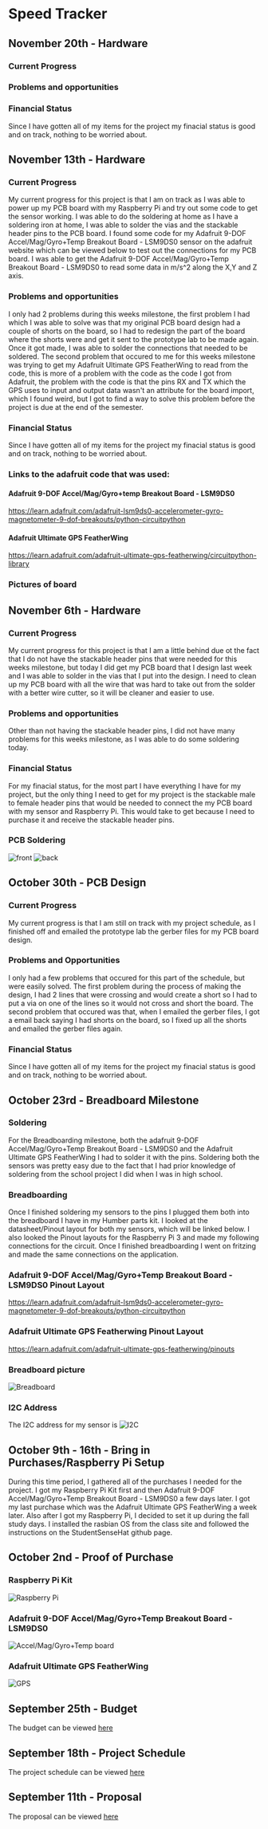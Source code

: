 # Speed Tracker
## November 20th - Hardware 
### Current Progress

### Problems and opportunities

### Financial Status
Since I have gotten all of my items for the project my finacial status is good and on track, nothing to be worried about.

## November 13th - Hardware
### Current Progress
My current progress for this project is that I am on track as I was able to power up my PCB board with my Raspberry Pi and try out some code to get the sensor working. I was able to do the soldering at home as I have a soldering iron at home, I was able to solder the vias and the stackable header pins to the PCB board. I found some code for my Adafruit 9-DOF Accel/Mag/Gyro+Temp Breakout Board - LSM9DS0 sensor on the adafruit website which can be viewed below to test out the connections for my PCB board. I was able to get the Adafruit 9-DOF Accel/Mag/Gyro+Temp Breakout Board - LSM9DS0 to read some data in m/s^2 along the X,Y and Z axis. 

### Problems and opportunities
I only had 2 problems during this weeks milestone, the first problem I had which I was able to solve was that my original PCB board design had a couple of shorts on the board, so I had to redesign the part of the board where the shorts were and get it sent to the prototype lab to be made again. Once it got made, I was able to solder the connections that needed to be soldered. The second problem that occured to me for this weeks milestone was trying to get my Adafruit Ultimate GPS FeatherWing to read from the code, this is more of a problem with the code as the code I got from Adafruit, the problem with the code is that the pins RX and TX which the GPS uses to input and output data wasn't an attribute for the board import, which I found weird, but I got to find a way to solve this problem before the project is due at the end of the semester.

### Financial Status
Since I have gotten all of my items for the project my finacial status is good and on track, nothing to be worried about.

### Links to the adafruit code that was used:
#### Adafruit 9-DOF Accel/Mag/Gyro+temp Breakout Board - LSM9DS0
https://learn.adafruit.com/adafruit-lsm9ds0-accelerometer-gyro-magnetometer-9-dof-breakouts/python-circuitpython

#### Adafruit Ultimate GPS FeatherWing
https://learn.adafruit.com/adafruit-ultimate-gps-featherwing/circuitpython-library

### Pictures of board 

## November 6th - Hardware
### Current Progress
My current progress for this project is that I am a little behind due ot the fact that I do not have the stackable header pins that were needed for this weeks milestone, but today I did get my PCB board that I design last week and I was able to solder in the vias that I put into the design. I need to clean up my PCB board with all the wire that was hard to take out from the solder with a better wire cutter, so it will be cleaner and easier to use. 

### Problems and opportunities
Other than not having the stackable header pins, I did not have many problems for this weeks milestone, as I was able to do some soldering today. 

### Financial Status
For my finacial status, for the most part I have everything I have for my project, but the only thing I need to get for my project is the stackable male to female header pins that would be needed to connect the my PCB board with my sensor and Raspberry Pi. This would take to get because I need to purchase it and receive the stackable header pins. 

### PCB Soldering 
![front](https://raw.githubusercontent.com/Zhillp/SpeedTracker/master/Documentations/Breadboard/20181106_131355.jpg)
![back](https://raw.githubusercontent.com/Zhillp/SpeedTracker/master/Documentations/Breadboard/20181106_131358.jpg)

## October 30th - PCB Design 
### Current Progress
My current progress is that I am still on track with my project schedule, as I finished off and emailed the prototype lab the gerber files for my PCB board design. 

### Problems and Opportunities 
I only had a few problems that occured for this part of the schedule, but were easily solved. The first problem during the process of making the design, I had 2 lines that were crossing and would create a short so I had to put a via on one of the lines so it would not cross and short the board. The second problem that occured was that, when I emailed the gerber files, I got a email back saying I had shorts on the board, so I fixed up all the shorts and emailed the gerber files again.

### Financial Status 
Since I have gotten all of my items for the project my finacial status is good and on track, nothing to be worried about.

## October 23rd - Breadboard Milestone
### Soldering 
For the Breadboarding milestone, both the adafruit 9-DOF Accel/Mag/Gyro+Temp Breakout Board - LSM9DS0 and the Adafruit Ultimate GPS FeatherWing I had to solder it with the pins. Soldering both the sensors was pretty easy due to the fact that I had prior knowledge of soldering from the school project I did when I was in high school. 

### Breadboarding 
Once I finished soldering my sensors to the pins I plugged them both into the breadboard I have in my Humber parts kit. I looked at the datasheet/Pinout layout for both my sensors, which will be linked below. I also looked the Pinout layouts for the Raspberry Pi 3 and made my following connections for the circuit. Once I finished breadboarding I went on fritzing and made the same connections on the application.

### Adafruit 9-DOF Accel/Mag/Gyro+Temp Breakout Board - LSM9DS0 Pinout Layout
https://learn.adafruit.com/adafruit-lsm9ds0-accelerometer-gyro-magnetometer-9-dof-breakouts/python-circuitpython

### Adafruit Ultimate GPS Featherwing Pinout Layout
https://learn.adafruit.com/adafruit-ultimate-gps-featherwing/pinouts

### Breadboard picture 
![Breadboard](https://raw.githubusercontent.com/Zhillp/SpeedTracker/master/Documentations/Breadboard/20181023_125810.jpg)

### I2C Address 
The I2C address for my sensor is 
![I2C](https://raw.githubusercontent.com/Zhillp/SpeedTracker/master/Documentations/Breadboard/2018-10-23-190644_1824x984_scrot.png)

## October 9th - 16th - Bring in Purchases/Raspberry Pi Setup 
During this time period, I gathered all of the purchases I needed for the project. I got my Raspberry Pi Kit first and then Adafruit 9-DOF Accel/Mag/Gyro+Temp Breakout Board - LSM9DS0 a few days later. I got my last purchase which was the Adafruit Ultimate GPS FeatherWing a week later. Also after I got my Raspberry Pi, I decided to set it up during the fall study days. I installed the rasbian OS from the class site and followed the instructions on the StudentSenseHat github page.

## October 2nd - Proof of Purchase
### Raspberry Pi Kit
![Raspberry Pi](https://raw.githubusercontent.com/Zhillp/SpeedTracker/master/Documentations/Invoice/pi.PNG)

### Adafruit 9-DOF Accel/Mag/Gyro+Temp Breakout Board - LSM9DS0
![Accel/Mag/Gyro+Temp board](https://raw.githubusercontent.com/Zhillp/SpeedTracker/master/Documentations/Invoice/Sensor.PNG)

### Adafruit Ultimate GPS FeatherWing
![GPS](https://raw.githubusercontent.com/Zhillp/SpeedTracker/master/Documentations/Invoice/gps.PNG)

## September 25th - Budget
The budget can be viewed [here](https://github.com/Zhillp/SpeedTracker/blob/master/Documentations/Purchases.xlsx)

## September 18th - Project Schedule 
The project schedule can be viewed [here](https://github.com/Zhillp/SpeedTracker/blob/master/Documentations/Project1.mpp)

## September 11th - Proposal  
The proposal can be viewed [here]()
